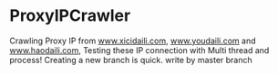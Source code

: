 # ProxyIPCrawler
Crawling Proxy IP from  www.xicidaili.com, www.youdaili.com and www.haodaili.com, Testing these IP connection with Multi thread and process!
Creating a new branch is quick.
write by master branch